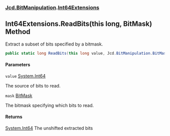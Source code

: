 ### [Jcd.BitManipulation](Jcd.BitManipulation.md 'Jcd.BitManipulation').[Int64Extensions](Jcd.BitManipulation.Int64Extensions.md 'Jcd.BitManipulation.Int64Extensions')

## Int64Extensions.ReadBits(this long, BitMask) Method

Extract a subset of bits specified by a bitmask.

```csharp
public static long ReadBits(this long value, Jcd.BitManipulation.BitMask mask);
```

#### Parameters

<a name='Jcd.BitManipulation.Int64Extensions.ReadBits(thislong,Jcd.BitManipulation.BitMask).value'></a>

`value` [System.Int64](https://docs.microsoft.com/en-us/dotnet/api/System.Int64 'System.Int64')

The source of bits to read.

<a name='Jcd.BitManipulation.Int64Extensions.ReadBits(thislong,Jcd.BitManipulation.BitMask).mask'></a>

`mask` [BitMask](Jcd.BitManipulation.BitMask.md 'Jcd.BitManipulation.BitMask')

The bitmask specifying which bits to read.

#### Returns

[System.Int64](https://docs.microsoft.com/en-us/dotnet/api/System.Int64 'System.Int64')
The unshifted extracted bits